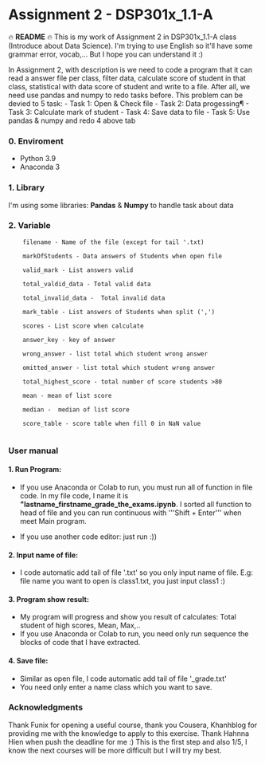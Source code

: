 
# Assignment 2 - DSP301x_1.1-A

🔥 **README** 🔥
This is my work of Assignment 2 in DSP301x_1.1-A class (Introduce about Data Science). I'm trying to use English so it'll have some 
grammar error, vocab,... But I hope you can understand it :)

In Assignment 2, with description is we need to code a program that it can read a answer file per class, filter data, calculate score of student in that class, statistical with data score of student and write to a file. After all, we need use pandas and numpy to redo tasks before. This problem can be devied to 5 task:
    - Task 1: Open & Check file
    - Task 2: Data progessing¶
    - Task 3: Calculate mark of student
    - Task 4: Save data to file
    - Task 5: Use pandas & numpy and redo 4 above tab 
    
### 0. Enviroment
- Python 3.9
- Anaconda 3

### 1. Library

I'm using some libraries: **Pandas** & **Numpy** to handle task about data

### 2. Variable

```
    filename - Name of the file (except for tail '.txt)
    
    markOfStudents - Data answers of Students when open file
    
    valid_mark - List answers valid
    
    total_valdid_data - Total valid data
    
    total_invalid_data -  Total invalid data
    
    mark_table - List answers of Students when split (',')
    
    scores - List score when calculate

    answer_key - key of answer
    
    wrong_answer - list total which student wrong answer
    
    omitted_answer - list total which student wrong answer

    total_highest_score - total number of score students >80 
    
    mean - mean of list score
    
    median -  median of list score
    
    score_table - score table when fill 0 in NaN value
    
```

### User manual
#### 1. Run Program:
- If you use Anaconda or Colab to run, you must run all of function in file code. In my file code, I name it is **"lastname_firstname_grade_the_exams.ipynb**. I sorted all function to head of file and you can run continuous with '''Shift + Enter''' when meet Main program.

- If you use another code editor: just run :))

#### 2. Input name of file:
- I code automatic add tail of file '.txt' so you only input name of file. E.g: file name you want to open is class1.txt, you just input class1 :)

#### 3. Program show result:
- My program will progress and show you result of calculates: Total student of high scores, Mean, Max,..
- If you use Anaconda or Colab to run, you need only run sequence the blocks of code that I have extracted.

#### 4. Save file:
- Similar as open file, I code automatic add tail of file '_grade.txt'
- You need only enter a name class which you want to save.

### Acknowledgments 
Thank Funix for opening a useful course, thank you Cousera, Khanhblog for providing me with the knowledge to apply to this exercise.
Thank Hahnna Hien when push the deadline for me :) This is the first step and also 1/5, I know the next courses will be more difficult but I will try my best.

